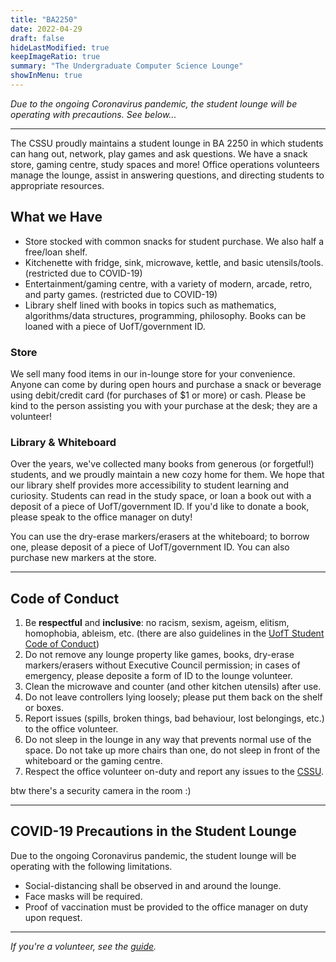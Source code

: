 ```yaml
---
title: "BA2250"
date: 2022-04-29
draft: false
hideLastModified: true
keepImageRatio: true
summary: "The Undergraduate Computer Science Lounge"
showInMenu: true
---
```


_Due to the ongoing Coronavirus pandemic, the student lounge will be operating with precautions. See below..._

---

The CSSU proudly maintains a student lounge in BA 2250 in which students can hang out, network, play games and ask questions. We have a snack store, gaming centre, study spaces and more! Office operations volunteers manage the lounge, assist in answering questions, and directing students to appropriate resources.

## What we Have

- Store stocked with common snacks for student purchase. We also half a free/loan shelf.
- Kitchenette with fridge, sink, microwave, kettle, and basic utensils/tools. (restricted due to COVID-19)
- Entertainment/gaming centre, with a variety of modern, arcade, retro, and party games. (restricted due to COVID-19)
- Library shelf lined with books in topics such as mathematics, algorithms/data structures, programming, philosophy. Books can be loaned with a piece of UofT/government ID.

### Store

We sell many food items in our in-lounge store for your convenience. Anyone can come by during open hours and purchase a snack or beverage using debit/credit card (for purchases of $1 or more) or cash. Please be kind to the person assisting you with your purchase at the desk; they are a volunteer!

<!--
| Item                         | Price           | Flavour(s)/Variation(s)                          |
| ---------------------------- | --------------- | ------------------------------------------------ |
| ~~Bottled Water~~            | ~~$1.00~~       | ~~Kirkland Signature~~                           |
| Sparkling Water              | ~~$1.25~~ $1.00 | San Pelligrino, Perrier                          |
| Rougemont Juice              | ~~$0.75~~ $0.50 | Fruit Punch, Peach, Apple-Berry                  |
| Pop/Soda                     | $1.00           | Coca Cola                                        |
| Gatorade                     | $1.75           | Blue, Orange, Red, Yellow                        |
| Arizona                      | $1.75           | Green Tea                                        |
| Chips                        | $0.75           | Crunchy Cheetos, Doritos, Lays (Classic/Ketchup) |
| Nestle Chocolate Candies     | $1.50           | Kitkat, Aero, Coffee Crisps, Smarties            |
| Mars Chocolate Candies       | $1.50           | Mars, M&M, Snickers, Twix                        |
| Kinder Bueno                 | $1.75           | Wafers (x2)                                      |
| Pocky                        | $2.00           | Chocolate                                        |
| Ferrero Rocher               | $2.00           | Hazelnut                                         |
| Wrigley's 5 (Gum)            | $1.50           | Wintermint, Spearmint, Peppermint                |
| Whiteboard Dry-Erase Markers | $1.50           | Red, Green, Blue, Purple                         |

- _Updated 2021/11/14_ - If any price here is inconsistent with the desk price, the latter is to be followed.
- _Updated 2022/02/21_ - In order to purchase items that are less than \$1, please use cash or combine multiple items such that your card transaction can be made. -->

### Library & Whiteboard

Over the years, we've collected many books from generous (or forgetful!) students, and we proudly maintain a new cozy home for them. We hope that our library shelf provides more accessibility to student learning and curiosity. Students can read in the study space, or loan a book out with a deposit of a piece of UofT/government ID. If you'd like to donate a book, please speak to the office manager on duty!

You can use the dry-erase markers/erasers at the whiteboard; to borrow one, please deposit of a piece of UofT/government ID. You can also purchase new markers at the store.

<!-- --- -->

<!-- ## Schedule (Summer 2022)

Office hours (starting May 16th) will be held in BA2250 in the [Bahen Centre for Information Technology](https://goo.gl/maps/16JTD3pr2KKMkCTE7).

| Time/Day | Mon           | Tue        | Wed         | Thu         | Fri      |
| -------- | ------------- | ---------- | ----------- | ----------- | -------- |
| 8:00 AM  |               |            |             |             |          |
| 9:00 AM  |               |            |             |             |          |
| 10:00 AM | Zeling Z.     | Zeling Z.  | Daniel D.   | Ching C.    |          |
| 11:00 AM | Michael N.    | Elyse A.   | Daniel D.   | Ching C.    |          |
| 12:00 PM | Michael N.    | Elyse A.   |             | Sarah X.    | Asma A.  |
| 1:00 PM  | Prahlad R.    | Jessica K. | Angelina C. | Sarah X.    | Asma A.  |
| 2:00 PM  | Prahlad R.    | Jessica K. | Angelina C. | Michael N.  | Howie Y. |
| 3:00 PM  | Owen W.       | Jason L.   | Ruilin P.   | Michael N.  | Howie Y. |
| 4:00 PM  | Owen W.       | Jason L.   | Ruilin P.   | Madhav T.   | Ching C. |
| 5:00 PM  | Aditya G. (X) | Chaerin S. | Ching C.    | Madhav T.   | Ching C. |
| 6:00 PM  | Aditya G. (X) | Chaerin S. | Ching C.    | Sayan F.    | Ching C. |
| 7:00 PM  | Ching C.      | Danny C.   | Rupert W.   | Sayan F.    |          |
| 8:00 PM  | Ching C.      | Danny C.   | Rupert W.   | Benjamin Z. |          |

- (G) indicates a member of the [General Council](/about).
- (X) indicates a member of the [Executive (and General) Council](/about). -->

<!-- Interested in volunteering? Send [Rupert](mailto:rupert.wu@mail.utoronto.ca) an email. -->

---

## Code of Conduct

1. Be **respectful** and **inclusive**: no racism, sexism, ageism, elitism, homophobia, ableism, etc. (there are also guidelines in the [UofT Student Code of Conduct](https://governingcouncil.utoronto.ca/secretariat/policies/code-student-conduct-december-13-2019))
2. Do not remove any lounge property like games, books, dry-erase markers/erasers without Executive Council permission; in cases of emergency, please deposite a form of ID to the lounge volunteer.
3. Clean the microwave and counter (and other kitchen utensils) after use.
4. Do not leave controllers lying loosely; please put them back on the shelf or boxes.
5. Report issues (spills, broken things, bad behaviour, lost belongings, etc.) to the office volunteer.
6. Do not sleep in the lounge in any way that prevents normal use of the space. Do not take up more chairs than one, do not sleep in front of the whiteboard or the gaming centre.
7. Respect the office volunteer on-duty and report any issues to the [CSSU](mailto:utcssu@gmail.com).

btw there's a security camera in the room :)

---

## COVID-19 Precautions in the Student Lounge

Due to the ongoing Coronavirus pandemic, the student lounge will be operating with the following limitations.

- Social-distancing shall be observed in and around the lounge.
- Face masks will be required.
- Proof of vaccination must be provided to the office manager on duty upon request.

---

_If you're a volunteer, see the [guide](../ba2250-volunteering/)._
